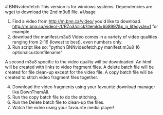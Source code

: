<snippet>
  <content>
# BNNvideofetch
This version is for windows systems.
Dependencies are wget to download the 2nd m3u8 file.
#Usage

1. Find a video from http://m.bnn.ca/video/ you'd like to download.
http://m.bnn.ca/video/-/f/RZo3/click?itemId=668997&p_p_lifecycle=1 for example.
2. download the manifest.m3u8
Video comes in a variety of video qualities ranging from 2-16 (lowest to best), even numbers only.
3. Run script like so: "python BNNvideofetch.py manifest.m3u8 16 optionalcustomfilename"

A second m3u8 specific to the video quality will be downloaded. 
An html will be created with links to video fragment files.
A delete batch file will be created for file clean-up except for the video file.
A copy batch file will be created to stitch video fragment files together.

4. Download the video fragments using your favourite download manager like DownThemAll.
5. Run the copy batch file to do the stitching.
6. Run the Delete batch file to clean-up the files.
7. Watch the video using your favourite media player!

</content>
  <tabTrigger></tabTrigger>
</snippet>